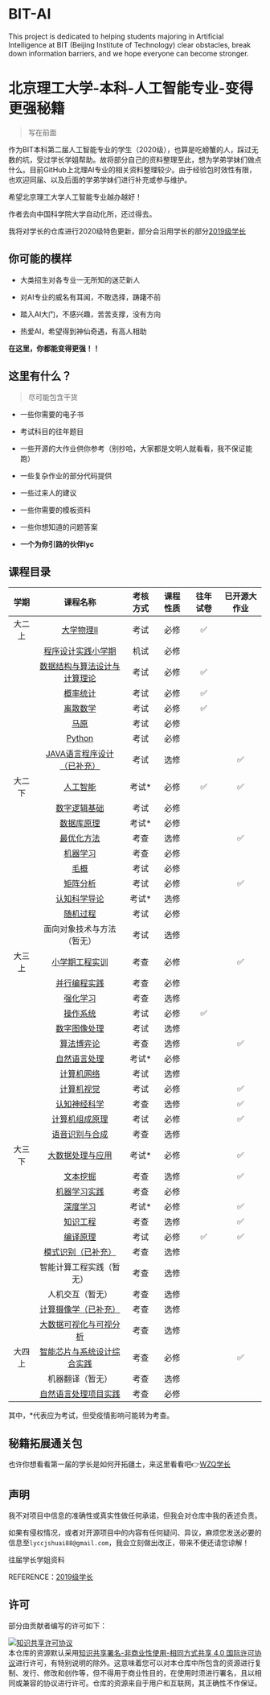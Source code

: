 # BIT-AI
This project is dedicated to helping students majoring in Artificial Intelligence at BIT (Beijing Institute of Technology) clear obstacles, break down information barriers, and we hope everyone can become stronger.

# 北京理工大学-本科-人工智能专业-变得更强秘籍
> 写在前面

作为BIT本科第二届人工智能专业的学生（2020级），也算是吃螃蟹的人，踩过无数的坑，受过学长学姐帮助。故将部分自己的资料整理至此，想为学弟学妹们做点什么。目前GitHub上北理AI专业的相关资料整理较少。由于经验包时效性有限，也欢迎同届、以及后面的学弟学妹们进行补充或参与维护。

希望北京理工大学人工智能专业越办越好！

作者去向中国科学院大学自动化所，还过得去。

我将对学长的仓库进行2020级特色更新，部分会沿用学长的部分[2019级学长](https://github.com/Robin-WZQ/BIT-AI-Review)

## 你可能的模样

- 大类招生对各专业一无所知的迷茫新人

- 对AI专业的威名有耳闻，不敢选择，踌躇不前

- 踏入AI大门，不感兴趣，苦苦支撑，没有方向

- 热爱AI，希望得到神仙奇遇，有高人相助

**在这里，你都能变得更强！！**

## 这里有什么？

> 尽可能包含干货

- 一些你需要的电子书

- 考试科目的往年题目

- 一些开源的大作业供你参考（别抄哈，大家都是文明人就看看，我不保证能跑）

- 一些复杂作业的部分代码提供

- 一些过来人的建议

- 一些你需要的模板资料

- 一些你想知道的问题答案

- **一个为你引路的伙伴lyc**

## 课程目录
|  学期  |                           课程名称                           | 考核方式 | 课程性质 | 往年试卷 | 已开源大作业 |
| :----: | :----------------------------------------------------------: | :------: | :------: | :--: | :--: |
| 大二上 | [大学物理II](https://github.com/lyccyl1/BIT-AI/tree/main/大二上/大学物理II) |   考试   |   必修   |  ✅   |      |
|        | [程序设计实践小学期](https://github.com/lyccyl1/BIT-AI/tree/main/大二上/小学期)|   机试   |   必修 |   |      |
|        | [数据结构与算法设计与计算理论](https://github.com/lyccyl1/BIT-AI/tree/main/大二上/数据结构与算法设计与计算理论) |   考试   |   必修   |  ✅   |      |
|        | [概率统计](https://github.com/lyccyl1/BIT-AI/tree/main/大二上/概率统计) |   考试   |   必修   |  ✅   |      |
|        | [离散数学](https://github.com/lyccyl1/BIT-AI/tree/main/大二上/离散数学) |   考试   |   必修   |  ✅   |      |
|        | [马原](https://github.com/lyccyl1/BIT-AI/tree/main/大二上/马原) |   考试   |   必修   |      |      |
|        | [Python](https://github.com/lyccyl1/BIT-AI/tree/main/大二上/Python) |   考试   |   必修   |      |      |
|        |                   [JAVA语言程序设计（已补充）]()                   |   考试   |   选修   |      |   ✅   |
| 大二下 | [人工智能](https://github.com/lyccyl1/BIT-AI/tree/main/大二下/人工智能) |   考试*  |   必修   |  ✅   |   ✅  |
|        | [数字逻辑基础](https://github.com/lyccyl1/BIT-AI/tree/main/大二下/数字逻辑基础) |   考试   |   必修   |      |      |
|        | [数据库原理](https://github.com/lyccyl1/BIT-AI/tree/main/大二下/数据库原理) |   考试*   |   必修   |      |      |
|        | [最优化方法](https://github.com/lyccyl1/BIT-AI/tree/main/大二下/最优化方法) |   考查   |   选修   |      |   ✅  |
|        | [机器学习](https://github.com/lyccyl1/BIT-AI/tree/main/大二下/机器学习) |   考查   |   必修   |      |      |
|        | [毛概](https://github.com/lyccyl1/BIT-AI/tree/main/大二下/毛概) |   考试   |   必修   |      |      |
|        | [矩阵分析](https://github.com/lyccyl1/BIT-AI/tree/main/大二下/矩阵分析) |   考试   |   必修   |      |   ✅  |
|        | [认知科学导论](https://github.com/lyccyl1/BIT-AI/tree/main/大二下/认知科学导论) |   考试*   |   选修   |      |      |
|        | [随机过程](https://github.com/lyccyl1/BIT-AI/tree/main/大二下/随机过程) |   考试   |   必修   |      |     |
|        |                  面向对象技术与方法（暂无）                  |   考试   |   选修   |      |      |
| 大三上 | [小学期工程实训](https://github.com/lyccyl1/BIT-AI/tree/main/大三上/小学期工程实训) |   考查   |   必修   |      |   ✅  |
|        | [并行编程实践](https://github.com/lyccyl1/BIT-AI/tree/main/大三上/并行编程实践) |   考查   |   必修   |      |     |
|        | [强化学习](https://github.com/lyccyl1/BIT-AI/tree/main/大三上/强化学习) |   考查   |   选修   |      |      |
|        | [操作系统](https://github.com/lyccyl1/BIT-AI/tree/main/大三上/操作系统) |   考试   |   必修   |  ✅   |      |
|        | [数字图像处理](https://github.com/lyccyl1/BIT-AI/tree/main/大三上/数字图像处理) |   考试   |   选修   |      |      |
|        | [算法博弈论](https://github.com/lyccyl1/BIT-AI/tree/main/大三上/算法博弈论) |   考查   |   选修   |      |  ✅   |
|        | [自然语言处理](https://github.com/lyccyl1/BIT-AI/tree/main/大三上/自然语言处理) |   考试*   |   必修   |      |      |
|        | [计算机网络](https://github.com/lyccyl1/BIT-AI/tree/main/大三上/计算机网络) |   考试   |   选修   |      |      |
|        | [计算机视觉](https://github.com/lyccyl1/BIT-AI/tree/main/大三上/计算机视觉) |   考试   |   必修   |     |   ✅  |
|        | [认知神经科学](https://github.com/lyccyl1/BIT-AI/tree/main/大三上/认知神经科学) |   考查   |   选修   |      |   ✅  |
|        | [计算机组成原理](https://github.com/lyccyl1/BIT-AI/tree/main/大三上/计算机组成原理)|   考试   |   必修   |      |   ✅  |
|        | [语音识别与合成](https://github.com/lyccyl1/BIT-AI/tree/main/大三上/语音识别与合成)|   考查   |   选修   |      |      |
| 大三下 | [大数据处理与应用](https://github.com/lyccyl1/BIT-AI/tree/main/大三下/大数据处理与应用) |  考试*   |   必修   |      |   ✅  |
|        | [文本挖掘](https://github.com/lyccyl1/BIT-AI/tree/main/大三下/文本挖掘) |   考查   |   选修   |      |   ✅   |
|        | [机器学习实践](https://github.com/lyccyl1/BIT-AI/tree/main/大三下/机器学习实践) |   考查   |   必修   |      |      |
|        | [深度学习](https://github.com/lyccyl1/BIT-AI/tree/main/大三下/深度学习) |  考试*   |   必修   |      |  ✅  |
|        | [知识工程](https://github.com/lyccyl1/BIT-AI/tree/main/大三下/知识工程) |   考查   |   选修   |      |   ✅  |
|        | [编译原理](https://github.com/lyccyl1/BIT-AI/tree/main/大三下/编译原理) |   考试   |   必修   |  ✅   |   ✅  |
|        | [模式识别（已补充）](https://github.com/lyccyl1/BIT-AI/tree/main/大三下/模式识别)  |   考查   |   选修   |      |      |
|        |                   智能计算工程实践（暂无）                   |   考查   |   选修   |      |      |
|        |                       人机交互（暂无）                       |   考查   |   选修   |      |      |
|        |   [计算摄像学（已补充）](https://github.com/lyccyl1/BIT-AI/tree/main/大三下/计算摄像学)  |   考查   |   选修   |      |      |
|        | [大数据可视化与可视分析](https://github.com/lyccyl1/BIT-AI/tree/main/大三下/大数据可视化与可视分析)    | 考查  |  选修 |     |     | 
| 大四上 | [智能芯片与系统设计综合实践](https://github.com/lyccyl1/BIT-AI/tree/main/大四上/智能芯片与系统设计综合实践) |  考查  |  必修  |    |   ✅  |
|        |                       机器翻译（暂无）                        |     考查     |   选修   |      |      |
|        | [自然语言处理项目实践](https://github.com/lyccyl1/BIT-AI/tree/main/大四上/自然语言处理项目实践) |     考查     |   必修   |      |     |

其中，*代表应为考试，但受疫情影响可能转为考查。

## 秘籍拓展通关包

也许你想看看第一届的学长是如何开拓疆土，来这里看看吧👉[WZQ学长](https://github.com/Robin-WZQ/BIT-AI-Review)

## 声明
我不对项目中信息的准确性或真实性做任何承诺，但我会对仓库中我的表述负责。

如果有侵权情况，或者对开源项目中的内容有任何疑问、异议，麻烦您发送必要的信息至```lyccjshuai88@gmail.com```，我会立刻做出改正，带来不便还请您谅解！

往届学长学姐资料

REFERENCE：[2019级学长](https://github.com/Robin-WZQ/BIT-AI-Review)
## 许可
部分由贡献者编写的许可如下：

<a rel="license" href="http://creativecommons.org/licenses/by-nc-sa/4.0/"><img alt="知识共享许可协议" style="border-width:0" src="https://i.creativecommons.org/l/by-nc-sa/4.0/88x31.png" /></a><br />本仓库的资源默认采用<a rel="license" href="http://creativecommons.org/licenses/by-nc-sa/4.0/deed.zh">知识共享署名-非商业性使用-相同方式共享 4.0 国际许可协议</a>进行许可，有特别说明的除外。这意味着您可以对本仓库中所包含的资源进行复制、发行、修改和创作等，但不得用于商业性目的，在使用时须进行署名，且以相同或兼容的协议进行许可。仓库的资源来自于用户和互联网，其正确性不作保证。

